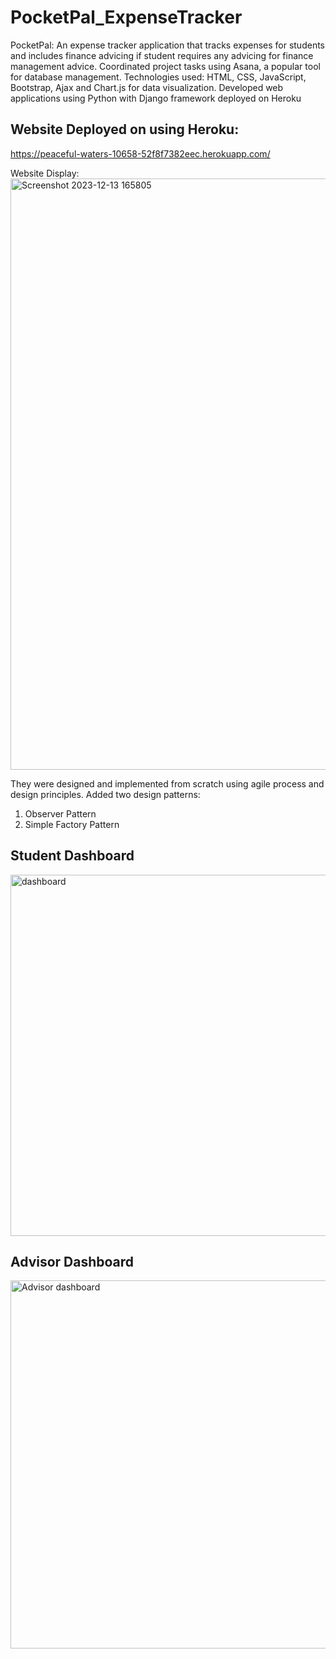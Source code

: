 # PocketPal_ExpenseTracker
PocketPal: An expense tracker application that tracks expenses for students and includes finance advicing if student requires any advicing for finance management advice.
Coordinated project tasks using Asana, a popular tool for database management.
Technologies used: HTML, CSS, JavaScript, Bootstrap, Ajax and Chart.js for data visualization. Developed web applications using Python with Django framework deployed on Heroku

## Website Deployed on using Heroku:
https://peaceful-waters-10658-52f8f7382eec.herokuapp.com/

Website Display:
<img width="946" alt="Screenshot 2023-12-13 165805" src="https://github.com/rittz1998/PocketPal_ExpenseTracker/assets/103475842/e0e46bfd-9c65-440e-822a-af9090a7ba83">

They were designed and implemented from scratch using agile process and design principles.
Added two design patterns:
1) Observer Pattern
2) Simple Factory Pattern

## Student Dashboard
<img width="578" alt="dashboard" src="https://github.com/rittz1998/PocketPal_ExpenseTracker/assets/103475842/2bf6b9c6-0086-433e-8417-d36262b6f3c5">

## Advisor Dashboard
<img width="589" alt="Advisor dashboard" src="https://github.com/rittz1998/PocketPal_ExpenseTracker/assets/103475842/3e4573fc-474e-4738-be5b-530d01599f03">
